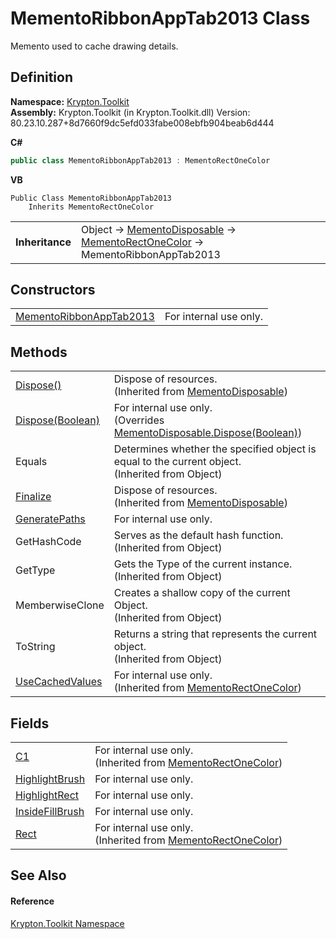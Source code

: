 # MementoRibbonAppTab2013 Class


Memento used to cache drawing details.



## Definition
**Namespace:** <a href="79d2eac2-21f4-54ff-7552-b20c33c30600.md">Krypton.Toolkit</a>  
**Assembly:** Krypton.Toolkit (in Krypton.Toolkit.dll) Version: 80.23.10.287+8d7660f9dc5efd033fabe008ebfb904beab6d444

**C#**
``` C#
public class MementoRibbonAppTab2013 : MementoRectOneColor
```
**VB**
``` VB
Public Class MementoRibbonAppTab2013
	Inherits MementoRectOneColor
```

<table><tr><td><strong>Inheritance</strong></td><td>Object  →  <a href="3aa02582-4a6a-61f5-61ae-e4866cfc3a25.md">MementoDisposable</a>  →  <a href="5ffdd055-cb6f-24cf-6b81-9b897df9815a.md">MementoRectOneColor</a>  →  MementoRibbonAppTab2013</td></tr>
</table>



## Constructors
<table>
<tr>
<td><a href="cbe01145-a1fe-5134-86f8-4595c556ff08.md">MementoRibbonAppTab2013</a></td>
<td>For internal use only.</td></tr>
</table>

## Methods
<table>
<tr>
<td><a href="052023e9-566d-7d13-8027-b333c5864ad8.md">Dispose()</a></td>
<td>Dispose of resources.<br />(Inherited from <a href="3aa02582-4a6a-61f5-61ae-e4866cfc3a25.md">MementoDisposable</a>)</td></tr>
<tr>
<td><a href="ec6f3f66-3dba-0de7-ede4-72fcfe3b204f.md">Dispose(Boolean)</a></td>
<td>For internal use only.<br />(Overrides <a href="97f8a76f-a8bd-2e39-8f9c-5ff6769285e0.md">MementoDisposable.Dispose(Boolean)</a>)</td></tr>
<tr>
<td>Equals</td>
<td>Determines whether the specified object is equal to the current object.<br />(Inherited from Object)</td></tr>
<tr>
<td><a href="6c2e4674-96e9-9a5c-deb8-83a0f543353f.md">Finalize</a></td>
<td>Dispose of resources.<br />(Inherited from <a href="3aa02582-4a6a-61f5-61ae-e4866cfc3a25.md">MementoDisposable</a>)</td></tr>
<tr>
<td><a href="891a0769-768f-f762-89f0-73880a5363c5.md">GeneratePaths</a></td>
<td>For internal use only.</td></tr>
<tr>
<td>GetHashCode</td>
<td>Serves as the default hash function.<br />(Inherited from Object)</td></tr>
<tr>
<td>GetType</td>
<td>Gets the Type of the current instance.<br />(Inherited from Object)</td></tr>
<tr>
<td>MemberwiseClone</td>
<td>Creates a shallow copy of the current Object.<br />(Inherited from Object)</td></tr>
<tr>
<td>ToString</td>
<td>Returns a string that represents the current object.<br />(Inherited from Object)</td></tr>
<tr>
<td><a href="3ff0bac6-1358-5ed1-9a4a-98c98b698442.md">UseCachedValues</a></td>
<td>For internal use only.<br />(Inherited from <a href="5ffdd055-cb6f-24cf-6b81-9b897df9815a.md">MementoRectOneColor</a>)</td></tr>
</table>

## Fields
<table>
<tr>
<td><a href="685b114a-4779-a6f8-38ec-700e41acb0a6.md">C1</a></td>
<td>For internal use only.<br />(Inherited from <a href="5ffdd055-cb6f-24cf-6b81-9b897df9815a.md">MementoRectOneColor</a>)</td></tr>
<tr>
<td><a href="4d0e76e6-5f8d-3255-8620-6adc8626dd3d.md">HighlightBrush</a></td>
<td>For internal use only.</td></tr>
<tr>
<td><a href="6d934265-89e5-8717-fb49-77b24b92ef07.md">HighlightRect</a></td>
<td>For internal use only.</td></tr>
<tr>
<td><a href="a5bf825f-c925-5f24-6977-6832673b4419.md">InsideFillBrush</a></td>
<td>For internal use only.</td></tr>
<tr>
<td><a href="336d0ab6-7f39-3c76-c10e-df28688b7d54.md">Rect</a></td>
<td>For internal use only.<br />(Inherited from <a href="5ffdd055-cb6f-24cf-6b81-9b897df9815a.md">MementoRectOneColor</a>)</td></tr>
</table>

## See Also


#### Reference
<a href="79d2eac2-21f4-54ff-7552-b20c33c30600.md">Krypton.Toolkit Namespace</a>  
